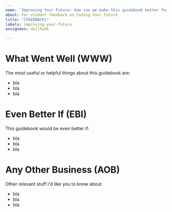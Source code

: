 ```yaml
---
name: 'Improving Your Future: How can we make this guidebook better for you and other students?'
about: For student feedback on Coding Your Future
title: "[FEEDBACK]"
labels: improving-your-future
assignees: dullhunk

---
```


# What Went Well (WWW)

The most useful or helpful things about this guidebook are: 

* bla
* bla
* bla

# Even Better If (EBI)

This guidebook would be even better if:

* bla
* bla
* bla

# Any Other Business (AOB)

Other relevant stuff I'd like you to know about

* bla
* bla
* bla
